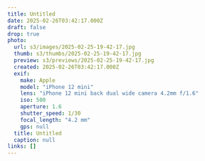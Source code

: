 ```yaml
---
title: Untitled
date: 2025-02-26T03:42:17.000Z
draft: false
drop: true
photo:
  url: s3/images/2025-02-25-19-42-17.jpg
  thumb: s3/thumbs/2025-02-25-19-42-17.jpg
  preview: s3/previews/2025-02-25-19-42-17.jpg
  created: 2025-02-26T03:42:17.000Z
  exif:
    make: Apple
    model: "iPhone 12 mini"
    lens: "iPhone 12 mini back dual wide camera 4.2mm f/1.6"
    iso: 500
    aperture: 1.6
    shutter_speed: 1/30
    focal_length: "4.2 mm"
    gps: null
  title: Untitled
  caption: null
links: []
---
```

